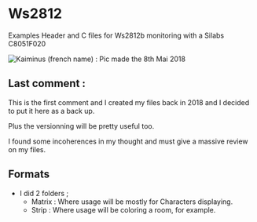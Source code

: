 # Ws2812
Examples Header and C files for Ws2812b monitoring with a Silabs C8051F020

![Kaiminus (french name) : Pic made the 8th Mai 2018](pbs.twimg.com/media/DcrguXRWsAAZQeq?format-jpg&name=large)

## Last comment :
This is the first comment and I created my files back in 2018 and I decided to put it here as a back up.

Plus the versionning will be pretty useful too.

I found some incoherences in my thought and must give a massive review on my files.

## Formats
* I did 2 folders ;
    * Matrix    :   Where usage will be mostly for Characters displaying.
    * Strip     :   Where usage will be coloring a room, for example.

